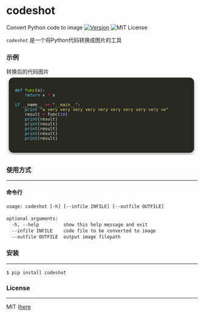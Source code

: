 # codeshot

Convert Python code to image  [![Version][version-badge]][version-link] ![MIT License][license-badge]


`codeshot` 是一个将Python代码转换成图片的工具


### 示例

转换后的代码图片
![](https://raw.githubusercontent.com/pythonml/codeshot/master/code.png)

### 使用方式
---

#### 命令行
```
usage: codeshot [-h] [--infile INFILE] [--outfile OUTFILE]

optional arguments:
  -h, --help         show this help message and exit
  --infile INFILE    code file to be converted to image
  --outfile OUTFILE  output image filepath
```


### 安装
---

```
$ pip install codeshot
```


### License
---

MIT ([here](https://github.com/pythonml/codeshot/blob/master/LICENSE)


[version-badge]:   https://img.shields.io/pypi/v/nine.svg?label=0.1
[version-link]:    https://pypi.python.org/pypi/codeshot/
[license-badge]:   https://img.shields.io/github/license/mashape/apistatus.svg

